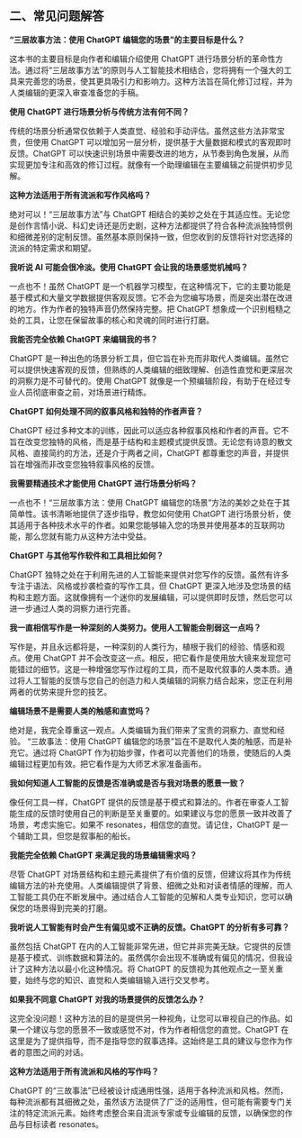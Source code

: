 ## 二、常见问题解答

**“三层故事方法：使用 ChatGPT 编辑您的场景”的主要目标是什么？**

这本书的主要目标是向作者和编辑介绍使用 ChatGPT 进行场景分析的革命性方法。通过将“三层故事方法”的原则与人工智能技术相结合，您将拥有一个强大的工具来完善您的场景，使其更具吸引力和影响力。这种方法旨在简化修订过程，并为人类编辑的更深入审查准备您的手稿。

**使用 ChatGPT 进行场景分析与传统方法有何不同？**

传统的场景分析通常仅依赖于人类直觉、经验和手动评估。虽然这些方法非常宝贵，但使用 ChatGPT 可以增加另一层分析，提供基于大量数据和模式的客观即时反馈。ChatGPT 可以快速识别场景中需要改进的地方，从节奏到角色发展，从而实现更加专注和高效的修订过程。就像有一个助理编辑在主要编辑之前提供初步见解。

**这种方法适用于所有流派和写作风格吗？**

绝对可以！“三层故事方法”与 ChatGPT 相结合的美妙之处在于其适应性。无论您是创作言情小说、科幻史诗还是历史剧，这种方法都提供了符合各种流派独特惯例和细微差别的定制反馈。虽然基本原则保持一致，但您收到的反馈将针对您选择的流派的特定需求和期望。

**我听说 AI 可能会很冷淡。使用 ChatGPT 会让我的场景感觉机械吗？**

一点也不！虽然 ChatGPT 是一个机器学习模型，在这种情况下，它的主要功能是基于模式和大量文学数据提供客观反馈。它不会为您编写场景，而是突出潜在改进的地方。作为作者的独特声音仍然保持完整。把 ChatGPT 想象成一个识别粗糙之处的工具，让您在保留故事的核心和灵魂的同时进行打磨。

**我能否完全依赖 ChatGPT 来编辑我的书？**

ChatGPT 是一种出色的场景分析工具，但它旨在补充而非取代人类编辑。虽然它可以提供快速客观的反馈，但熟练的人类编辑的细致理解、创造性直觉和更深层次的洞察力是不可替代的。使用 ChatGPT 就像是一个预编辑阶段，有助于在经过专业人员彻底审查之前，对场景进行精炼。

**ChatGPT 如何处理不同的叙事风格和独特的作者声音？**

ChatGPT 经过多种文本的训练，因此可以适应各种叙事风格和作者的声音。它不旨在改变您独特的风格，而是基于结构和主题模式提供反馈。无论您有诗意的散文风格、直接简约的方法，还是介于两者之间，ChatGPT 都尊重您的声音，并提供旨在增强而非改变您独特叙事风格的反馈。

**我需要精通技术才能使用 ChatGPT 进行场景分析吗？**

一点也不！“三层故事方法：使用 ChatGPT 编辑您的场景”方法的美妙之处在于其简单性。该书清晰地提供了逐步指导，教您如何使用 ChatGPT 进行场景分析，使其适用于各种技术水平的作者。如果您能够输入您的场景并使用基本的互联网功能，那么您就有能力从这种方法中受益。

**ChatGPT 与其他写作软件和工具相比如何？**

ChatGPT 独特之处在于利用先进的人工智能来提供对您写作的反馈。虽然有许多专注于语法、风格或抄袭检查的写作工具，但 ChatGPT 更深入地涉及您场景的结构和主题方面。这就像拥有一个迷你的发展编辑，可以提供即时反馈，然后您可以进一步通过人类的洞察力进行完善。

**我一直相信写作是一种深刻的人类努力。使用人工智能会削弱这一点吗？**

写作是，并且永远都将是，一种深刻的人类行为，植根于我们的经验、情感和观点。使用 ChatGPT 并不会改变这一点。相反，把它看作是使用放大镜来发现您可能错过的细节。这是一种增强您写作过程的工具，而不是取代叙事的人类本质。通过将人工智能的反馈与您自己的创造力和人类编辑的洞察力结合起来，您正在利用两者的优势来提升您的技艺。

**编辑场景不是需要人类的触感和直觉吗？**

绝对是，我完全尊重这一观点。人类编辑为我们带来了宝贵的洞察力、直觉和经验。 “三故事法：使用 ChatGPT 编辑您的场景”旨在不是取代人类的触感，而是补充它。通过将 ChatGPT 作为初始步骤，作者可以完善他们的场景，使随后的人类编辑过程更加有效。把它看作是为大师艺术家准备画布。

**我如何知道人工智能的反馈是否准确或是否与我对场景的愿景一致？**

像任何工具一样，ChatGPT 提供的反馈是基于模式和算法的。作者在审查人工智能生成的反馈时使用自己的判断是至关重要的。如果建议与您的愿景一致并改善了场景，考虑实施它。如果不 resonates，相信您的直觉。请记住，ChatGPT 是一个辅助工具，但您是叙事船的船长。

**我能完全依赖 ChatGPT 来满足我的场景编辑需求吗？**

尽管 ChatGPT 对场景结构和主题元素提供了有价值的反馈，但建议将其作为传统编辑方法的补充使用。人类编辑提供了背景、细微之处和对读者情感的理解，而人工智能工具仍在不断发展中。通过结合人工智能的见解和人类专业知识，您可以确保您的场景得到完美的打磨。

**我听说人工智能有时会产生有偏见或不正确的反馈。ChatGPT 的分析有多可靠？**

虽然包括 ChatGPT 在内的人工智能非常先进，但它并非完美无缺。它提供的反馈是基于模式、训练数据和算法的。虽然偶尔会出现不准确或有偏见的情况，但我设计了这种方法以最小化这种情况。将 ChatGPT 的反馈视为其他观点之一至关重要，始终与您的知识、直觉和人类编辑输入进行交叉参考。

**如果我不同意 ChatGPT 对我的场景提供的反馈怎么办？**

这完全没问题！这种方法的目的是提供另一种视角，让您可以审视自己的作品。如果一个建议与您的愿景不一致或感觉不对，作为作者相信您的直觉。ChatGPT 在这里是为了提供指导，而不是指导您的叙事选择。这始终是工具的建议与您作为作者的意图之间的对话。

**这种方法适用于所有流派和风格的写作吗？**

ChatGPT 的“三故事法”已经被设计成通用性强，适用于各种流派和风格。然而，每种流派都有其细微之处，虽然该方法提供了广泛的适用性，但可能有需要专门关注的特定流派元素。始终考虑整合来自流派专家或专业编辑的反馈，以确保您的作品与目标读者 resonates。
